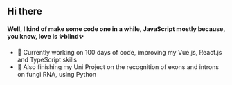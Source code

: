## Hi there
#### Well, I kind of make some code one in a while, JavaScript mostly because, you know, love is ✨blind✨
- 🌿 Currently working on 100 days of code, improving my Vue.js, React.js and TypeScript skills
- 🍄 Also finishing my Uni Project on the recognition of exons and introns on fungi RNA, using Python



<!--
**sarahanduca/sarahanduca** is a ✨ _special_ ✨ repository because its `README.md` (this file) appears on your GitHub profile.

Here are some ideas to get you started:

- 🔭 I’m currently working on ...
- 🌱 I’m currently learning ...
- 👯 I’m looking to collaborate on ...
- 🤔 I’m looking for help with ...
- 💬 Ask me about ...
- 📫 How to reach me: ...
- 😄 Pronouns: ...
- ⚡ Fun fact: ...
-->
